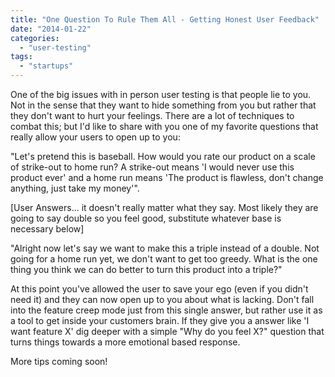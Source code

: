 ```yaml
---
title: "One Question To Rule Them All - Getting Honest User Feedback"
date: "2014-01-22"
categories:
  - "user-testing"
tags:
  - "startups"
---
```


One of the big issues with in person user testing is that people lie to you. Not in the sense that they want to hide something from you but rather that they don't want to hurt your feelings. There are a lot of techniques to combat this; but I'd like to share with you one of my favorite questions that really allow your users to open up to you:

"Let's pretend this is baseball. How would you rate our product on a scale of strike-out to home run? A strike-out means 'I would never use this product ever' and a home run means 'The product is flawless, don't change anything, just take my money'".

\[User Answers... it doesn't really matter what they say. Most likely they are going to say double so you feel good, substitute whatever base is necessary below\]

"Alright now let's say we want to make this a triple instead of a double. Not going for a home run yet, we don't want to get too greedy. What is the one thing you think we can do better to turn this product into a triple?"

At this point you've allowed the user to save your ego (even if you didn't need it) and they can now open up to you about what is lacking. Don't fall into the feature creep mode just from this single answer, but rather use it as a tool to get inside your customers brain. If they give you a answer like 'I want feature X' dig deeper with a simple "Why do you feel X?" question that turns things towards a more emotional based response.

More tips coming soon!
